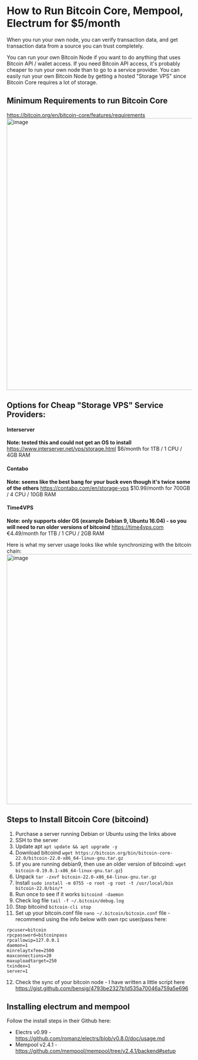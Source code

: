 # How to Run Bitcoin Core, Mempool, Electrum for $5/month

When you run your own node, you can verify transaction data, and get transaction data from a source you can trust completely.

You can run your own Bitcoin Node if you want to do anything that uses Bitcoin API / wallet access. 
If you need Bitcoin API access, it's probably cheaper to run your own node than to go to a service provider. 
You can easily run your own Bitcoin Node by getting a hosted "Storage VPS" since Bitcoin Core requires a lot of storage. 

## Minimum Requirements to run Bitcoin Core
https://bitcoin.org/en/bitcoin-core/features/requirements
<img width="739" alt="image" src="https://user-images.githubusercontent.com/1872138/184553857-2f73ce22-05ba-4c73-b102-7573a66559dc.png">


## Options for Cheap "Storage VPS" Service Providers:

#### Interserver

**Note: tested this and could not get an OS to install**
https://www.interserver.net/vps/storage.html
$6/month for 1TB / 1 CPU / 4GB RAM

#### Contabo

**Note: seems like the best bang for your buck even though it's twice some of the others**
https://contabo.com/en/storage-vps
$10.99/month for 700GB / 4 CPU / 10GB RAM 

#### Time4VPS
**Note: only supports older OS (example Debian 9, Ubuntu 16.04) - so you will need to run older versions of bitcoind**
https://time4vps.com
€4.49/month for 1TB / 1 CPU / 2GB RAM

Here is what my server usage looks like while synchronizing with the bitcoin chain:
<img width="680" alt="image" src="https://user-images.githubusercontent.com/1872138/184553692-9e5f64d3-8da7-46d7-8d70-d4e025b34948.png">

## Steps to Install Bitcoin Core (bitcoind)
1. Purchase a server running Debian or Ubuntu using the links above
2. SSH to the server
3. Update apt `apt update && apt upgrade -y`
4. Download bitcoind `wget https://bitcoin.org/bin/bitcoin-core-22.0/bitcoin-22.0-x86_64-linux-gnu.tar.gz`
5. (if you are running debian9, then use an older version of bitcoind: `wget bitcoin-0.19.0.1-x86_64-linux-gnu.tar.gz`)
6. Unpack `tar -zxvf bitcoin-22.0-x86_64-linux-gnu.tar.gz`
7. Install `sudo install -m 0755 -o root -g root -t /usr/local/bin bitcoin-22.0/bin/*`
8. Run once to see if it works `bitcoind -daemon`
9. Check log file `tail -f ~/.bitcoin/debug.log` 
10. Stop bitcoind `bitcoin-cli stop`
11. Set up your bitcoin.conf file `nano ~/.bitcoin/bitcoin.conf` file - recommend using the info below with own rpc user/pass here:
 ```
rpcuser=bitcoin 
rpcpassword=bitcoinpass 
rpcallowip=127.0.0.1
daemon=1 
minrelaytxfee=2500
maxconnections=20
maxuploadtarget=250
txindex=1
server=1
 ```
12. Check the sync of your bitcoin node - I have written a little script here https://gist.github.com/bensig/4793be2327b1d535a70046a759a5e696

## Installing electrum and mempool
Follow the install steps in their Github here:
* Electrs v0.99 - https://github.com/romanz/electrs/blob/v0.8.0/doc/usage.md
* Mempool v2.4.1 - https://github.com/mempool/mempool/tree/v2.4.1/backend#setup
